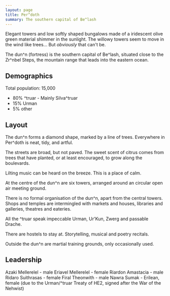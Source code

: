 ```yaml
---
layout: page
title: Per^doth
summary: The southern capital of Be^lash
---
```


Elegant towers and low softly shaped bungalows made of a iridescent olive green
material shimmer in the sunlight. The willowy towers seem to move in the wind
like trees… But _obviously_ that can't be.

The dun^n (fortress) is the southern capital of Be^lash, situated close to the
Zr^nbel Steps, the mountain range that leads into the eastern ocean.

## Demographics

Total population: 15,000

- 80% ^truar - Mainly Silva^truar
- 15% Urman
- 5% other

## Layout

The dun^n forms a diamond shape, marked by a line of trees. Everywhere in
Per^doth is neat, tidy, and artful.

The streets are broad, but not paved. The sweet scent of citrus comes from trees
that have planted, or at least encouraged, to grow along the boulevards.

Lilting music can be heard on the breeze. This is a place of calm.

At the centre of the dun^n are six towers, arranged around an circular open air
meeting ground.

There is no formal organisation of the dun^n, apart from the central towers.
Shops and temples are intermingled with markets and houses, libraries and
galleries, theatres and eateries.

All the ^truar speak impeccable Urman, Ur'Kun, Zwerg and passable Drache.

There are hostels to stay at. Storytelling, musical and poetry recitals.

Outside the dun^n are martial training grounds, only occasionally used.

## Leadership

Azaki Mellerelel - male Eriavel Mellerelel - female Riardon Amastacia - male
Ridaro Suithrasas - female Firal Theonwith - male Nawra Sumak - Erilean, female
(due to the Urman/^truar Treaty of HE2, signed after the War of the Nehwist)
